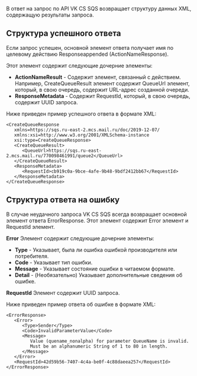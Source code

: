 В ответ на запрос по API VK CS SQS возвращает структуру данных XML, содержащую результаты запроса. 

Структура успешного ответа
--------------------------

Если запрос успешен, основной элемент ответа получает имя по целевому действию Responseappended (ActionNameResponse).

Этот элемент содержит следующие дочерние элементы:

*   **ActionNameResult** \- Содержит элемент, связанный с действием. Например, CreateQueueResult элемент содержит QueueUrl элемент, который, в свою очередь, содержит URL-адрес созданной очереди.
*   **ResponseMetadata** \- Содержит RequestId, который, в свою очередь, содержит UUID запроса.

Ниже приведен пример успешного ответа в формате XML:

```
<CreateQueueResponse
   xmlns=https://sqs.ru-east-2.mcs.mail.ru/doc/2019-12-07/
   xmlns:xsi=http://www.w3.org/2001/XMLSchema-instance
   xsi:type=CreateQueueResponse>
   <CreateQueueResult>
      <QueueUrl>https://sqs.ru-east-2.mcs.mail.ru/770098461991/queue2</QueueUrl>
   </CreateQueueResult>
   <ResponseMetadata>
      <RequestId>cb919c0a-9bce-4afe-9b48-9bdf2412bb67</RequestId>
   </ResponseMetadata>
</CreateQueueResponse>
```

Структура ответа на ошибку
--------------------------

В случае неудачного запроса VK CS SQS всегда возвращает основной элемент ответа ErrorResponse. Этот элемент содержит Error элемент и RequestId элемент.

**Error** Элемент содержит следующие дочерние элементы:

*   **Type** \- Указывает, была ли ошибка ошибкой производителя или потребителя.
*   **Code** \- Указывает тип ошибки.
*   **Message** \- Указывает состояние ошибки в читаемом формате.
*   **Detail** \- (Необязательно) Указывает дополнительные сведения об ошибке.

**RequestId** Элемент содержит UUID запроса.

Ниже приведен пример ответа об ошибке в формате XML:

```
<ErrorResponse>
   <Error>
      <Type>Sender</Type>
      <Code>InvalidParameterValue</Code>
      <Message>
         Value (quename_nonalpha) for parameter QueueName is invalid.
         Must be an alphanumeric String of 1 to 80 in length.
      </Message>
   </Error>
   <RequestId>42d59b56-7407-4c4a-be0f-4c88daeea257</RequestId>
</ErrorResponse>
```
